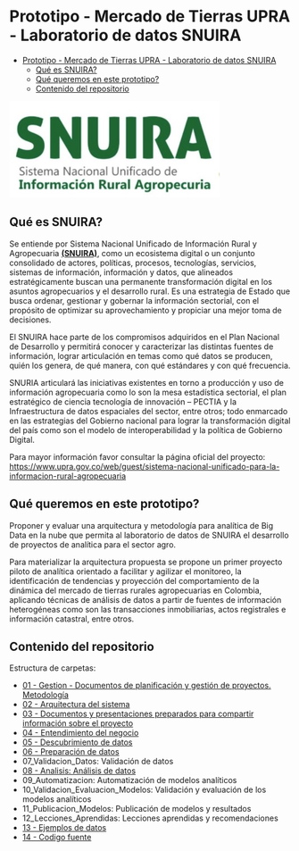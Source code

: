  # Prototipo - Mercado de Tierras UPRA - Laboratorio de datos SNUIRA

- [Prototipo - Mercado de Tierras UPRA - Laboratorio de datos SNUIRA](#prototipo---mercado-de-tierras-upra---laboratorio-de-datos-snuira)
  - [Qué es SNUIRA?](#qué-es-snuira)
  - [Qué queremos en este prototipo?](#qué-queremos-en-este-prototipo)
  - [Contenido del repositorio](#contenido-del-repositorio)

![SNUIRA](snuira.jpg "SNUIRA")

## Qué es SNUIRA?

Se entiende por Sistema Nacional Unificado de Información Rural y Agropecuaria  __[(SNUIRA)](https://www.upra.gov.co/web/guest/sistema-nacional-unificado-para-la-informacion-rural-agropecuaria)__, como un ecosistema digital o un conjunto consolidado de actores, políticas, procesos, tecnologías, servicios, sistemas de información, información y datos, que alineados estratégicamente buscan una permanente transformación digital en los asuntos agropecuarios y el desarrollo rural. Es una estrategia de Estado que busca ordenar, gestionar y gobernar la información sectorial, con el propósito de optimizar su aprovechamiento y propiciar una mejor toma de decisiones. 
 
El SNUIRA hace parte de los compromisos adquiridos en el Plan Nacional de Desarrollo y permitirá conocer y caracterizar las distintas fuentes de información, lograr articulación en temas como qué datos se producen, quién los genera, de qué manera, con qué estándares y con qué frecuencia. 

SNURIA articulará las iniciativas existentes en torno a producción y uso de información agropecuaria como lo son la mesa estadística sectorial, el plan estratégico de ciencia tecnología de innovación – PECTIA y la Infraestructura de datos espaciales del sector, entre otros; todo enmarcado en las estrategias del Gobierno nacional para lograr la transformación digital del país como son el modelo de interoperabilidad y la política de Gobierno Digital. 

Para mayor información favor consultar la página oficial del proyecto:  https://www.upra.gov.co/web/guest/sistema-nacional-unificado-para-la-informacion-rural-agropecuaria

## Qué queremos en este prototipo?

Proponer y evaluar una arquitectura y metodología para analítica de Big Data en la nube que permita al laboratorio de datos de SNUIRA el desarrollo de proyectos de analítica para el sector agro.

Para materializar la arquitectura propuesta se propone un primer proyecto piloto de analítica orientado a facilitar y agilizar el monitoreo, la identificación de tendencias y proyección del comportamiento de la dinámica del mercado de tierras rurales agropecuarias en Colombia, aplicando técnicas de análisis de datos a partir de fuentes de información heterogéneas como son las transacciones inmobiliarias, actos registrales e información catastral, entre otros.


##  Contenido del repositorio

Estructura de carpetas:

* [01 - Gestion - Documentos de planificación y gestión de proyectos. Metodología](01_Gestion)
* [02 - Arquitectura del sistema](02_Arquitectura)
* [03 - Documentos y presentaciones preparados para compartir información sobre el proyecto](03_Presentaciones)
* [04 - Entendimiento del negocio](04_Entendimiento_Negocio)
* [05 - Descubrimiento de datos](05_Descubrimiento_Datos)
* [06 - Preparación de datos](06_Preparacion_Datos)
* 07_Validacion_Datos: Validación de datos
* [08 - Analisis: Análisis de datos](08_Analisis_Datos)
* 09_Automatizacion: Automatización de modelos analíticos
* 10_Validacion_Evaluacion_Modelos: Validación y evaluación de los modelos analíticos
* 11_Publicacion_Modelos: Publicación de modelos y resultados
* 12_Lecciones_Aprendidas: Lecciones aprendidas y recomendaciones
* [13 - Ejemplos de datos](13_Datos)
* [14 - Codigo fuente](14_Codigo_Fuente)







